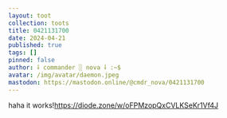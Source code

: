 ```yaml
---
layout: toot
collection: toots
title: 0421131700
date: 2024-04-21
published: true
tags: []
pinned: false
author: ⸸ commander ░ nova ⸸ :~$
avatar: /img/avatar/daemon.jpeg
mastodon: https://mastodon.online/@cmdr_nova/0421131700
---
```


haha it works!https://diode.zone/w/oFPMzopQxCVLKSeKr1Vf4J
